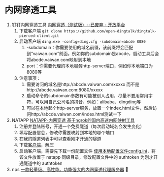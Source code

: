 # 内网穿透工具

1. 钉钉内网穿透工具 [内网穿透（测试版）--已废弃 - 开放平台](https://open.dingtalk.com/document/resourcedownload/http-intranet-penetration)
   1. 下载客户端 `git clone https://github.com/open-dingtalk/dingtalk-pierced-client.git `
   2. 启动客户端 `ding.exe -config=ding.cfg -subdomain=abcde 8080`
      1. -subdomain：你需要使用的域名前缀，该前缀将会匹配到“vaiwan.com”前面，例如你的subdomain是abcde，启动工具后会将abcde.vaiwan.com映射到本地
      2. port：你需要代理的本地服务http-server端口，例如你本地端口为8080等
   3. 注意事项：
      1. 需要访问的域名是http://abcde.vaiwan.com/xxxxx 而不是http://abcde.vaiwan.com:8080/xxxxx
      2. 启动命令的subdomain参数有可能被别人占用，尽量不要用常用字符，可以用自己公司名的拼音，例如：alibaba、dingding等
      3. 可以在本地起个http-server服务，放置一个index.html文件，然后访问http://abcde.vaiwan.com/index.html测试一下
2. NATAPP [NATAPP-内网穿透 基于ngrok的国内高速内网映射工具](https://natapp.cn/)
   1. 注册并登陆账号，开通一个免费隧道（每次启动域名会发生变化）
   2. 填写配置信息，修改你需要映射到本地的哪个端口
   3. 在我的隧道列表中可以查看刚才开通的隧道
   4. 下载[客户端](https://cdn.natapp.cn/assets/downloads/clients/2_3_9/natapp_windows_amd64_2_3_9.zip?version=20230407)，解压
   5. 启动客户端，需要先下载一份配置文件 [使用本地配置文件config.ini](https://natapp.cn/article/config_ini)，将该文件放置于 natapp 同级目录，修改配置文件中的 authtoken 为刚才开通隧道中的 authtoken
3. nps [一款轻量级、高性能、功能强大的内网穿透代理服务器](https://github.com/ehang-io/nps/blob/master/README_zh.md) 🚀
